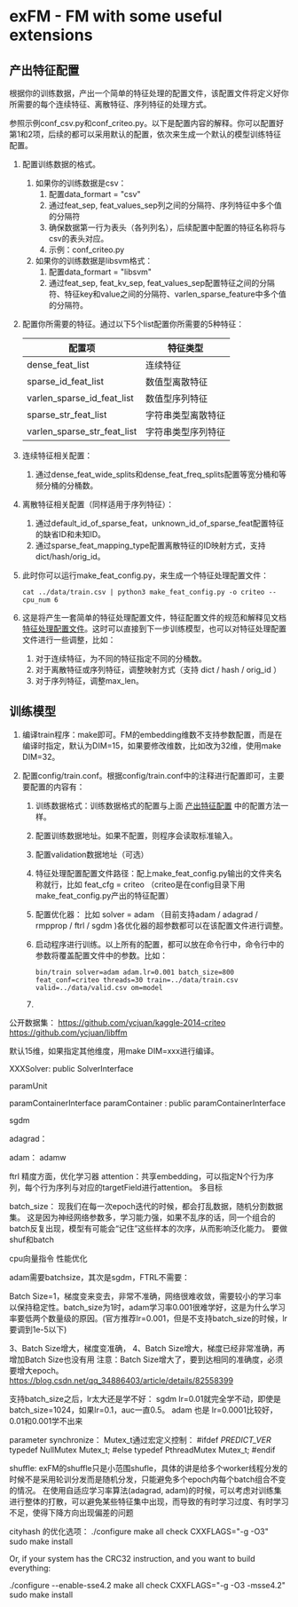 # exFM - FM with some useful extensions

## 产出特征配置

根据你的训练数据，产出一个简单的特征处理的配置文件，该配置文件将定义好你所需要的每个连续特征、离散特征、序列特征的处理方式。

参照示例conf_csv.py和conf_criteo.py。以下是配置内容的解释。你可以配置好第1和2项，后续的都可以采用默认的配置，依次来生成一个默认的模型训练特征配置。

1. 配置训练数据的格式。

   1. 如果你的训练数据是csv：
      1. 配置data_formart =  "csv"
      2. 通过feat_sep, feat_values_sep列之间的分隔符、序列特征中多个值的分隔符
      3. 确保数据第一行为表头（各列列名），后续配置中配置的特征名称将与csv的表头对应。
      4. 示例：conf_criteo.py
   2. 如果你的训练数据是libsvm格式：
      1. 配置data_formart =  "libsvm"
      2. 通过feat_sep, feat_kv_sep, feat_values_sep配置特征之间的分隔符、特征key和value之间的分隔符、varlen_sparse_feature中多个值的分隔符。

2. 配置你所需要的特征。通过以下5个list配置你所需要的5种特征：

   | 配置项                      | 特征类型           |
   | --------------------------- | ------------------ |
   | dense_feat_list             | 连续特征           |
   | sparse_id_feat_list         | 数值型离散特征     |
   | varlen_sparse_id_feat_list  | 数值型序列特征     |
   | sparse_str_feat_list        | 字符串类型离散特征 |
   | varlen_sparse_str_feat_list | 字符串类型序列特征 |

3. 连续特征相关配置：

   1. 通过dense_feat_wide_splits和dense_feat_freq_splits配置等宽分桶和等频分桶的分桶数。

4. 离散特征相关配置（同样适用于序列特征）：

   1. 通过default_id_of_sparse_feat，unknown_id_of_sparse_feat配置特征的缺省ID和未知ID。
   2. 通过sparse_feat_mapping_type配置离散特征的ID映射方式，支持dict/hash/orig_id。

5. 此时你可以运行make_feat_config.py，来生成一个特征处理配置文件：

   ```
   cat ../data/train.csv | python3 make_feat_config.py -o criteo --cpu_num 6
   ```

6. 这是将产生一套简单的特征处理配置文件，特征配置文件的规范和解释见文档[特征处理配置文件](https://github.com/tangwang/exFM/blob/main/docs/feature_config.md)。这时可以直接到下一步训练模型，也可以对特征处理配置文件进行一些调整，比如：

   1. 对于连续特征，为不同的特征指定不同的分桶数。
   2. 对于离散特征或序列特征，调整映射方式（支持 dict / hash / orig_id ）
   3. 对于序列特征，调整max_len。

## 训练模型

1. 编译train程序：make即可。FM的embedding维数不支持参数配置，而是在编译时指定，默认为DIM=15，如果要修改维数，比如改为32维，使用make DIM=32。

2. 配置config/train.conf。根据config/train.conf中的注释进行配置即可，主要要配置的内容有：

   1. 训练数据格式：训练数据格式的配置与上面 [产出特征配置]() 中的配置方法一样。

   2. 配置训练数据地址。如果不配置，则程序会读取标准输入。

   3. 配置validation数据地址（可选）

   4. 特征处理配置配置文件路径：配上make_feat_config.py输出的文件夹名称就行，比如 feat_cfg = criteo （criteo是在config目录下用make_feat_config.py产出的特征配置）

   5. 配置优化器： 比如 solver  = adam （目前支持adam / adagrad / rmpprop / ftrl / sgdm )各优化器的超参数都可以在该配置文件进行调整。

   6. 启动程序进行训练。以上所有的配置，都可以放在命令行中，命令行中的参数将覆盖配置文件中的参数。比如：

      ```
      bin/train solver=adam adam.lr=0.001 batch_size=800 feat_conf=criteo threads=30 train=../data/train.csv valid=../data/valid.csv om=model
      ```

   7. 





公开数据集：
https://github.com/ycjuan/kaggle-2014-criteo
https://github.com/ycjuan/libffm



默认15维，如果指定其他维度，用make DIM=xxx进行编译。



XXXSolver:  public SolverInterface

paramUnit

paramContainerInterface
paramContainer<ParamUnitType> : public paramContainerInterface


sgdm

adagrad：

adam：
adamw



ftrl
精度方面，优化学习器
attention：共享embedding，可以指定N个行为序列，每个行为序列与对应的targetField进行attention。
多目标 


batch_size：
现我们在每一次epoch迭代的时候，都会打乱数据，随机分割数据集。
这是因为神经网络参数多，学习能力强，如果不乱序的话，同一个组合的batch反复出现，模型有可能会“记住”这些样本的次序，从而影响泛化能力。
要做shuf和batch


cpu向量指令 性能优化

adam需要batchsize，其次是sgdm，FTRL不需要：


Batch Size=1，梯度变来变去，非常不准确，网络很难收敛，需要较小的学习率以保持稳定性。batch_size为1时，adam学习率0.001很难学好，这是为什么学习率要低两个数量级的原因。(官方推荐lr=0.001，但是不支持batch_size的时候，lr要调到1e-5以下)

3、Batch Size增大，梯度变准确，
4、Batch Size增大，梯度已经非常准确，再增加Batch Size也没有用
注意：Batch Size增大了，要到达相同的准确度，必须要增大epoch。
https://blog.csdn.net/qq_34886403/article/details/82558399


支持batch_size之后，lr太大还是学不好：
sgdm lr=0.01就完全学不动，即使是batch_size=1024，如果lr=0.1，auc一直0.5。 
adam 也是 lr=0.0001比较好，0.01和0.001学不出来


parameter synchronize：
Mutex_t通过宏定义控制：
    #ifdef _PREDICT_VER_
    typedef NullMutex Mutex_t;
    #else
    typedef PthreadMutex Mutex_t;
    #endif


shuffle:
exFM的shuffle只是小范围shufle，具体的讲是给多个worker线程分发的时候不是采用轮训分发而是随机分发，只能避免多个epoch内每个batch组合不变的情况。
在使用自适应学习率算法(adagrad, adam)的时候，可以考虑对训练集进行整体的打散，可以避免某些特征集中出现，而导致的有时学习过度、有时学习不足，使得下降方向出现偏差的问题



cityhash 的优化选项：
./configure
make all check CXXFLAGS="-g -O3"
sudo make install

Or, if your system has the CRC32 instruction, and you want to build everything:

./configure --enable-sse4.2
make all check CXXFLAGS="-g -O3 -msse4.2"
sudo make install
